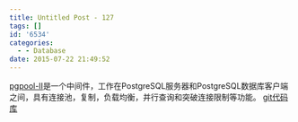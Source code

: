 ```yaml
---
title: Untitled Post - 127
tags: []
id: '6534'
categories:
  - - Database
date: 2015-07-22 21:49:52
---
```


[pgpool-II](https://wiki.postgresql.org/wiki/Pgpool-II)是一个中间件，工作在PostgreSQL服务器和PostgreSQL数据库客户端之间，具有连接池，复制，负载均衡，并行查询和突破连接限制等功能。
[git代码库](http://git.postgresql.org/gitweb/?p=pgpool2.git;a=summary)